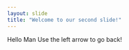 ```yaml
---
layout: slide
title: "Welcome to our second slide!"
---
```

Hello Man
Use the left arrow to go back!
